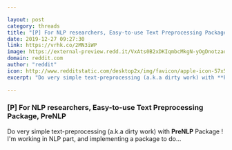 ```yaml
---

layout: post
category: threads
title: "[P] For NLP researchers, Easy-to-use Text Preprocessing Package, PreNLP"
date: 2019-12-27 09:27:30
link: https://vrhk.co/2MN3iWP
image: https://external-preview.redd.it/VxAts0B2xDKIqmbcMkgN-yOgDnotzaoBLqYDngaTHz0.jpg?width=400&height=209.42408377&auto=webp&s=673dfc01eb06391374e815973d1b8dd230583f26
domain: reddit.com
author: "reddit"
icon: http://www.redditstatic.com/desktop2x/img/favicon/apple-icon-57x57.png
excerpt: "Do very simple text-preprocessing (a.k.a dirty work) with **PreNLP** Package ! I'm working in NLP part, and implementing a package to do..."

---
```


### [P] For NLP researchers, Easy-to-use Text Preprocessing Package, PreNLP

Do very simple text-preprocessing (a.k.a dirty work) with **PreNLP** Package ! I'm working in NLP part, and implementing a package to do...